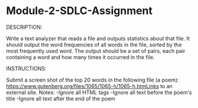 # Module-2-SDLC-Assignment

DESCRIPTION:

Write a text analyzer that reads a file and outputs statistics about that file. It should output the word frequencies of all words in the file, sorted by the most frequently used word. The output should be a set of pairs, each pair containing a word and how many times it occurred in the file.

INSTRUCTIONS:

Submit a screen shot of the top 20 words in the following file (a poem): https://www.gutenberg.org/files/1065/1065-h/1065-h.htmLinks to an external site.
Notes:
-Ignore all HTML tags
-Ignore all text before the poem's title
-Ignore all text after the end of the poem

